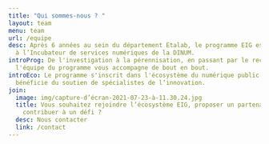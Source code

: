 ```yaml
---
title: "Qui sommes-nous ? "
layout: team
menu: team
url: /equipe
desc: Après 6 années au sein du département Etalab, le programme EIG est intégré
  à l’Incubateur de services numériques de la DINUM.
introProg: De l'investigation à la pérennisation, en passant par le recrutement,
  l'équipe du programme vous accompagne de bout en bout.
introEco: Le programme s'inscrit dans l'écosystème du numérique public et
  bénéficie du soutien de spécialistes de l’innovation.
join:
  image: img/capture-d’écran-2021-07-23-à-11.30.24.jpg
  title: Vous souhaitez rejoindre l’écosystème EIG, proposer un partenariat ou
    contribuer à un défi ?
  desc: Nous contacter
  link: /contact
---
```

